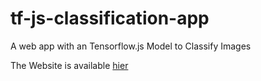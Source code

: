 # tf-js-classification-app
A web app with an Tensorflow.js Model to Classify Images

The Website is available [hier]("https://pizajolo.github.io/tf-js-classification-app/")